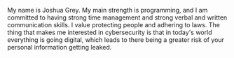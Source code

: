 My name is Joshua Grey.  My main strength is programming, and I am committed to having strong time management and strong verbal and written communication skills.  I value protecting people and adhering to laws.  The thing that makes me interested in cybersecurity is that in today's world everything is going digital, which leads to there being a greater risk of your personal information getting leaked.
